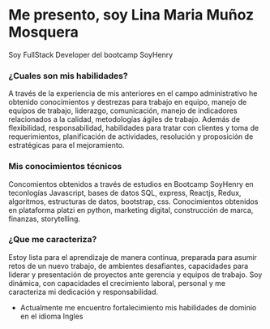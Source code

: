 # Me presento, soy Lina Maria Muñoz Mosquera

Soy  FullStack Developer del bootcamp SoyHenry

### ¿Cuales son mis habilidades?

A través de la experiencia de mis anteriores en el campo administrativo he obtenido conocimientos y destrezas para trabajo en equipo, manejo de equipos de trabajo, liderazgo, comunicación, manejo de indicadores relacionados a la calidad, metodologías ágiles de trabajo. Además de flexibilidad, responsabilidad, habilidades para tratar con clientes y toma de requerimientos, planificación de actividades, resolución y proposición de estratégicas para el mejoramiento.

### Mis conocimientos técnicos

Concomientos obtenidos a través de estudios en Bootcamp SoyHenry en teconlogías Javascript, bases de datos SQL, express, Reactjs, Redux, algoritmos, estructuras de datos, bootstrap, css. Conocimientos obtenidos en plataforma platzi en python, marketing digital, construcción de marca, finanzas, storytelling.

### ¿Que me caracteriza?

Estoy lista para el aprendizaje de manera continua, preparada para asumir retos de un nuevo trabajo, de ambientes desafiantes, capacidades para liderar y presentación de proyectos ante gerencia y equipos de trabajo. Soy dinámica, con capacidades el crecimiento laboral, personal y me caracteriza mi dedicación y responsabilidad. 

* Actualmente me encuentro fortalecimiento mis habilidades de dominio en el idioma Ingles
